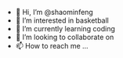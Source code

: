 - 👋 Hi, I’m @shaominfeng
- 👀 I’m interested in basketball
- 🌱 I’m currently learning coding
- 💞️ I’m looking to collaborate on 
- 📫 How to reach me ...

<!---
shaominfeng/shaominfeng is a ✨ special ✨ repository because its `README.md` (this file) appears on your GitHub profile.
You can click the Preview link to take a look at your changes.
--->
